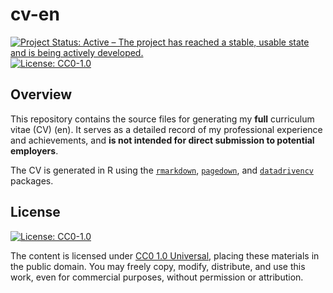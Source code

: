 # cv-en

<!-- badges: start -->
[![Project Status: Active – The project has reached a stable, usable state and is being actively developed.](https://www.repostatus.org/badges/latest/active.svg)](https://www.repostatus.org/#active)
[![License: CC0-1.0](https://img.shields.io/badge/license-CC0_1.0-lightgrey.svg)](http://creativecommons.org/publicdomain/zero/1.0/)
<!-- badges: end -->

## Overview

This repository contains the source files for generating my **full** curriculum vitae (CV) (en). It serves as a detailed record of my professional experience and achievements, and **is not intended for direct submission to potential employers**.

The CV is generated in R using the [`rmarkdown`](https://github.com/rstudio/rmarkdown), [`pagedown`](https://github.com/rstudio/pagedown), and [`datadrivencv`](https://github.com/nstrayer/datadrivencv) packages.

## License

[![License: CC0-1.0](https://img.shields.io/badge/license-CC0_1.0-lightgrey.svg)](http://creativecommons.org/publicdomain/zero/1.0/)

The content is licensed under [CC0 1.0 Universal](https://creativecommons.org/publicdomain/zero/1.0/), placing these materials in the public domain. You may freely copy, modify, distribute, and use this work, even for commercial purposes, without permission or attribution.
